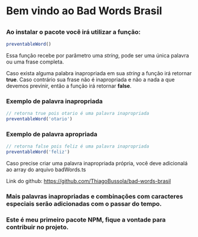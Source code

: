 # Bem vindo ao Bad Words Brasil

##


### Ao instalar o pacote você irá utilizar a função:
```js
preventableWord()
```

Essa função recebe por parâmetro uma _string_, pode ser uma única palavra ou uma frase completa.

Caso exista alguma palabra inapropriada em sua _string_ a função irá retornar **true**. Caso contrário sua frase não é inapropriada e não a nada a que devemos previnir, então a função irá retornar **false**.


### Exemplo de palavra inapropriada

```js
// retorna true pois otario é uma palavra inapropriada
preventableWord('otario')
```

### Exemplo de palavra apropriada

```js
// retorna false pois feliz é uma palavra inapropriada
preventableWord('feliz')
```


Caso precise criar uma palavra inapropriada própria, você deve adicionalá ao array do arquivo badWords.ts



Link do github: https://github.com/ThiagoBussola/bad-words-brasil


### Mais palavras inapropriadas e combinações com caracteres especiais serão adicionadas com o passar do tempo.

### Este é meu primeiro pacote NPM, fique a vontade para contribuir no projeto.